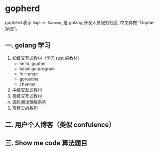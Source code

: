 gopherd
=======

gopherd 表示 `Gopher Daemon`, 是 golang 开发人员服务社区, 中文称做 “Gopher 家园”。

一. golang 学习
---------------

1. 初级交互式教材（学习 rust 的教材）
	- hello, gopher
	- basic go program
	- for range
	- goroutine
	- channel
2. 中级交互式教材
3. 高级交互式教材
4. 源码阅读理解系列
5. 项目实战系列

二. 用户个人博客（类似 confulence）
----------------------------------

三. Show me code 算法题目
-------------------------

